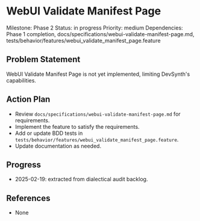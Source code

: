 # WebUI Validate Manifest Page
Milestone: Phase 2
Status: in progress
Priority: medium
Dependencies: Phase 1 completion, docs/specifications/webui-validate-manifest-page.md, tests/behavior/features/webui_validate_manifest_page.feature

## Problem Statement
WebUI Validate Manifest Page is not yet implemented, limiting DevSynth's capabilities.


## Action Plan
- Review `docs/specifications/webui-validate-manifest-page.md` for requirements.
- Implement the feature to satisfy the requirements.
- Add or update BDD tests in `tests/behavior/features/webui_validate_manifest_page.feature`.
- Update documentation as needed.

## Progress
- 2025-02-19: extracted from dialectical audit backlog.

## References
- None
